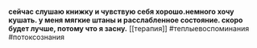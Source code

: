 **сейчас слушаю книжку и чувствую себя хорошо.немного хочу кушать. у меня мягкие штаны и расслабленное состояние. скоро будет лучше, потому что я засну.**
[[терапия]] #теплыевоспоминания #потоксознания 